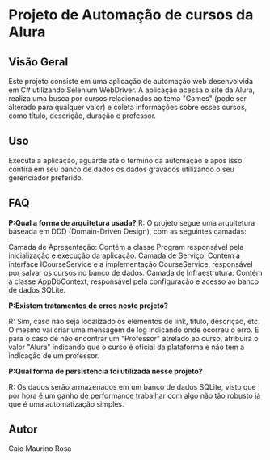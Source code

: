 # Projeto de Automação de cursos da Alura 

## Visão Geral

Este projeto consiste em uma aplicação de automação web desenvolvida em C# utilizando Selenium WebDriver. A aplicação acessa o site da Alura, realiza uma busca por cursos relacionados ao tema "Games" (pode ser alterado para qualquer valor) e coleta informações sobre esses cursos, como título, descrição, duração e professor.

## Uso

Execute a aplicação, aguarde até o termino da automação e após isso confira em seu banco de dados os dados gravados utilizando o seu gerenciador preferido.

## FAQ

**P:Qual a forma de arquitetura usada?**
R: O projeto segue uma arquitetura baseada em DDD (Domain-Driven Design), com as seguintes camadas:

Camada de Apresentação: Contém a classe Program responsável pela inicialização e execução da aplicação.
Camada de Serviço: Contém a interface ICourseService e a implementação CourseService, responsável por salvar os cursos no banco de dados.
Camada de Infraestrutura: Contém a classe AppDbContext, responsável pela configuração e acesso ao banco de dados SQLite.

**P:Existem tratamentos de erros neste projeto?**

R: Sim, caso não seja localizado os elementos de link, titulo, descrição, etc. O mesmo vai criar uma mensagem de log indicando onde ocorreu o erro. E para o caso de não encontrar um "Professor" atrelado ao curso, atribuirá o valor "Alura" indicando que o curso é oficial da plataforma e não tem a indicação de um professor.

**P:Qual forma de persistencia foi utilizada nesse projeto?**

R: Os dados serão armazenados em um banco de dados SQLite, visto que por hora é um ganho de performance trabalhar com algo não tão robusto já que é uma automatização simples.

## Autor

Caio Maurino Rosa
